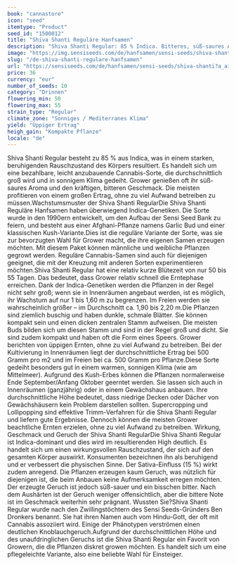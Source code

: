 ```yaml
---
book: "cannastore"
icon: "seed"
itemtype: "Product"
seed_id: "1500012"
title: "Shiva Shanti Reguläre Hanfsamen"
description: "Shiva Shanti Regular: 85 % Indica. Bitteres, süß-saures Aroma; gute Erträge (ca. 500 g). High: beruhigend, stark, sorgt für gute Laune."
image: "https://img.sensiseeds.com/de/hanfsamen/sensi-seeds/shiva-shanti-image.png"
slug: "/de-shiva-shanti-regulare-hanfsamen"
url: "https://sensiseeds.com/de/hanfsamen/sensi-seeds/shiva-shanti?a_aid=cannastore"
price: 36
currency: "eur"
number_of_seeds: 10
category: "Drinnen"
flowering_min: 50
flowering_max: 55
strain_type: "Regular"
climate_zone: "Sonniges / Mediterranes Klima"
yield: "Üppiger Ertrag"
heigh_gain: "Kompakte Pflanze"
locale: "de"
---
```

Shiva Shanti Regular besteht zu 85 % aus Indica, was in einem starken, beruhigenden Rauschzustand des Körpers resultiert. Es handelt sich um eine bezahlbare, leicht anzubauende Cannabis-Sorte, die durchschnittlich groß wird und in sonnigem Klima gedeiht. Grower genießen oft ihr süß-saures Aroma und den kräftigen, bitteren Geschmack. Die meisten profitieren von einem großen Ertrag, ohne zu viel Aufwand betreiben zu müssen.Wachstumsmuster der Shiva Shanti RegularDie Shiva Shanti Reguläre Hanfsamen haben überwiegend Indica-Genetiken. Die Sorte wurde in den 1990ern entwickelt, um den Aufbau der Sensi Seed Bank zu feiern, und besteht aus einer Afghani-Pflanze namens Garlic Bud und einer klassischen Kush-Variante.Dies ist die reguläre Variante der Sorte, was sie zur bevorzugten Wahl für Grower macht, die ihre eigenen Samen erzeugen möchten. Mit diesem Paket können männliche und weibliche Pflanzen gegrowt werden. Reguläre Cannabis-Samen sind auch für diejenigen geeignet, die mit der Kreuzung mit anderen Sorten experimentieren möchten.Shiva Shanti Regular hat eine relativ kurze Blütezeit von nur 50 bis 55 Tagen. Das bedeutet, dass Grower relativ schnell die Erntephase erreichen. Dank der Indica-Genetiken werden die Pflanzen in der Regel nicht sehr groß; wenn sie in Innenräumen angebaut werden, ist es möglich, ihr Wachstum auf nur 1 bis 1,60 m zu begrenzen. Im Freien werden sie wahrscheinlich größer – im Durchschnitt ca. 1,90 bis 2,20 m.Die Pflanzen sind ziemlich buschig und haben dunkle, schmale Blätter. Sie können kompakt sein und einen dicken zentralen Stamm aufweisen. Die meisten Buds bilden sich um diesen Stamm und sind in der Regel groß und dicht. Sie sind zudem kompakt und haben oft die Form eines Speers. Grower berichten von üppigen Ernten, ohne zu viel Aufwand zu betreiben. Bei der Kultivierung in Innenräumen liegt der durchschnittliche Ertrag bei 500 Gramm pro m2 und im Freien bei ca. 500 Gramm pro Pflanze.Diese Sorte gedeiht besonders gut in einem warmen, sonnigen Klima (wie am Mittelmeer). Aufgrund des Kush-Erbes können die Pflanzen normalerweise Ende September/Anfang Oktober geerntet werden. Sie lassen sich auch in Innenräumen (ganzjährig) oder in einem Gewächshaus anbauen. Ihre durchschnittliche Höhe bedeutet, dass niedrige Decken oder Dächer von Gewächshäusern kein Problem darstellen sollten. Supercropping und Lollipopping sind effektive Trimm-Verfahren für die Shiva Shanti Regular und liefern gute Ergebnisse. Dennoch können die meisten Grower beachtliche Ernten erzielen, ohne zu viel Aufwand zu betreiben. Wirkung, Geschmack und Geruch der Shiva Shanti RegularDie Shiva Shanti Regular ist Indica-dominant und dies wird im resultierenden High deutlich. Es handelt sich um einen wirkungsvollen Rauschzustand, der sich auf den gesamten Körper auswirkt. Konsumenten bezeichnen ihn als beruhigend und er verbessert die physischen Sinne. Der Sativa-Einfluss (15 %) wirkt zudem anregend. Die Pflanzen erzeugen kaum Geruch, was nützlich für diejenigen ist, die beim Anbauen keine Aufmerksamkeit erregen möchten. Der erzeugte Geruch ist jedoch süß-sauer und ein bisschen bitter. Nach dem Aushärten ist der Geruch weniger offensichtlich, aber die bittere Note ist im Geschmack weiterhin sehr prägnant. Wussten Sie?Shiva Shanti Regular wurde nach den Zwillingstöchtern des Sensi Seeds-Gründers Ben Dronkers benannt. Sie hat ihren Namen auch vom Hindu-Gott, der oft mit Cannabis assoziiert wird. Einige der Phänotypen verströmen einen deutlichen Knoblauchgeruch.Aufgrund der durchschnittlichen Höhe und des unaufdringlichen Geruchs ist die Shiva Shanti Regular ein Favorit von Growern, die die Pflanzen diskret growen möchten. Es handelt sich um eine pflegeleichte Variante, also eine beliebte Wahl für Einsteiger.
